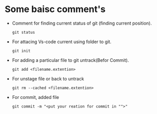 
# Some baisc comment's
- Comment for finding current status of git (finding current position).

      git status

- For attacing Vs-code current using folder to git.

      git init

- For adding a particular file to git untrack(Befor Commit).

      git add <filename.extention>

- For unstage file or back to untrack

      git rm --cached <filename.extention>

- For commit, added file 

      git commit -m "<put your reation for commit in "">"
